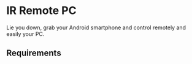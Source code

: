 # IR Remote PC
Lie you down, grab your Android smartphone and control remotely and easily your PC.

## Requirements
